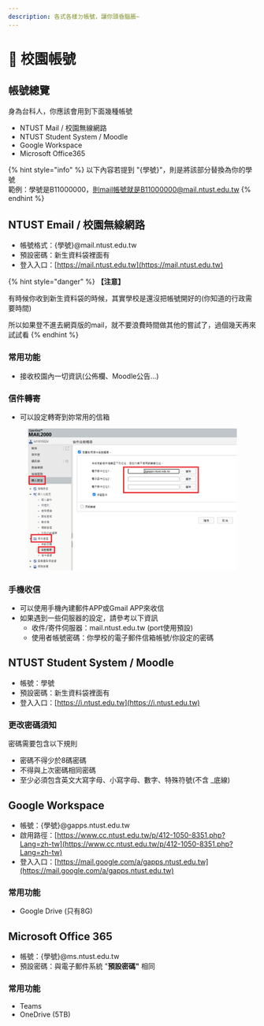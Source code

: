 ```yaml
---
description: 各式各樣ㄉ帳號，讓你頭昏腦脹~
---
```


# 🔑 校園帳號

## 帳號總覽

身為台科人，你應該會用到下面幾種帳號

* NTUST Mail / 校園無線網路
* NTUST Student System / Moodle
* Google Workspace&#x20;
* Microsoft Office365

{% hint style="info" %}
以下內容若提到 "{學號}"，則是將該部分替換為你的學號\
範例：學號是B11000000，則mail帳號就是B11000000@mail.ntust.edu.tw
{% endhint %}

## NTUST Email / 校園無線網路

* 帳號格式：{學號}@mail.ntust.edu.tw
* 預設密碼：新生資料袋裡面有
* 登入入口：[https://mail.ntust.edu.tw](https://mail.ntust.edu.tw)

{% hint style="danger" %}
**【注意】**

有時候你收到新生資料袋的時候，其實學校是還沒把帳號開好的(你知道的行政需要時間)

所以如果登不進去網頁版的mail，就不要浪費時間做其他的嘗試了，過個幾天再來試試看
{% endhint %}

### 常用功能

* 接收校園內一切資訊(公佈欄、Moodle公告...)

### 信件轉寄

* 可以設定轉寄到妳常用的信箱

<figure><img src=".gitbook/assets/image (9).png" alt="" width="563"><figcaption></figcaption></figure>

### 手機收信

* 可以使用手機內建郵件APP或Gmail APP來收信
* 如果遇到一些伺服器的設定，請參考以下資訊
  * 收件/寄件伺服器：mail.ntust.edu.tw (port使用預設)
  * 使用者帳號密碼：你學校的電子郵件信箱帳號/你設定的密碼

## NTUST Student System / Moodle

* 帳號：學號
* 預設密碼：新生資料袋裡面有
* 登入入口：[https://i.ntust.edu.tw](https://i.ntust.edu.tw)

### 更改密碼須知

密碼需要包含以下規則

* 密碼不得少於8碼密碼
* 不得與上次密碼相同密碼
* 至少必須包含英文大寫字母、小寫字母、數字、特殊符號(不含 \_底線)

## Google Workspace

* 帳號：{學號}@gapps.ntust.edu.tw
* 啟用路徑：[https://www.cc.ntust.edu.tw/p/412-1050-8351.php?Lang=zh-tw](https://www.cc.ntust.edu.tw/p/412-1050-8351.php?Lang=zh-tw)
* 登入入口：[https://mail.google.com/a/gapps.ntust.edu.tw](https://mail.google.com/a/gapps.ntust.edu.tw)

### 常用功能

* Google Drive (只有8G)

## Microsoft Office 365

* 帳號：{學號}@ms.ntust.edu.tw
* 預設密碼：與電子郵件系統 "**預設密碼"** 相同

### 常用功能

* Teams
* &#x20;OneDrive (5TB)



